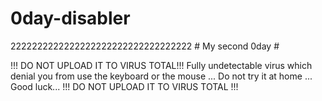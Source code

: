 # 0day-disabler
2222222222222222222222222222222222
        # My second 0day #
        
 !!! DO NOT UPLOAD IT TO VIRUS TOTAL!!!
Fully undetectable virus which denial you from use the keyboard or the mouse ...
Do not try it at home ...
Good luck...
 !!! DO NOT UPLOAD IT TO VIRUS TOTAL !!!
